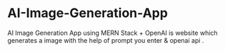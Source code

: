 # AI-Image-Generation-App
AI Image Generation App using MERN Stack + OpenAI is website which generates a image with the help of prompt you enter &amp; openai api .
